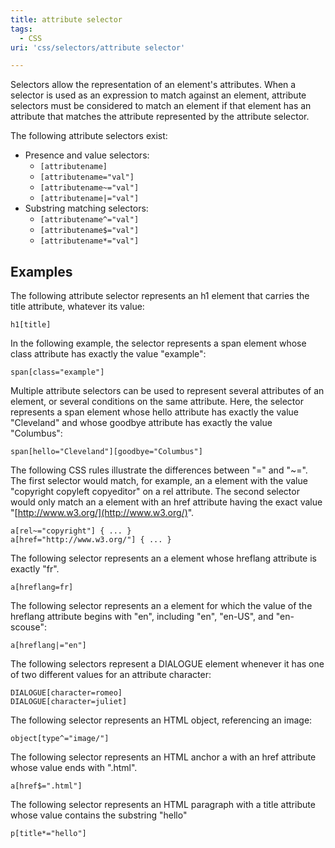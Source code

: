 ```yaml
---
title: attribute selector
tags:
  - CSS
uri: 'css/selectors/attribute selector'

---
```

Selectors allow the representation of an element's attributes. When a selector is used as an expression to match against an element, attribute selectors must be considered to match an element if that element has an attribute that matches the attribute represented by the attribute selector.

The following attribute selectors exist:

-   Presence and value selectors:
    -   `[attributename]`
    -   `[attributename="val"]`
    -   `[attributename~="val"]`
    -   `[attributename|="val"]`
-   Substring matching selectors:
    -   `[attributename^="val"]`
    -   `[attributename$="val"]`
    -   `[attributename*="val"]`

## Examples

The following attribute selector represents an h1 element that carries the title attribute, whatever its value:

``` {.css}
h1[title]
```

 In the following example, the selector represents a span element whose class attribute has exactly the value "example":

``` {.css}
span[class="example"]
```

 Multiple attribute selectors can be used to represent several attributes of an element, or several conditions on the same attribute. Here, the selector represents a span element whose hello attribute has exactly the value "Cleveland" and whose goodbye attribute has exactly the value "Columbus":

``` {.css}
span[hello="Cleveland"][goodbye="Columbus"]
```

 The following CSS rules illustrate the differences between "=" and "\~=". The first selector would match, for example, an a element with the value "copyright copyleft copyeditor" on a rel attribute. The second selector would only match an a element with an href attribute having the exact value "[http://www.w3.org/](http://www.w3.org/)".

``` {.css}
a[rel~="copyright"] { ... }
a[href="http://www.w3.org/"] { ... }
```

 The following selector represents an a element whose hreflang attribute is exactly "fr".

``` {.css}
a[hreflang=fr]
```

 The following selector represents an a element for which the value of the hreflang attribute begins with "en", including "en", "en-US", and "en-scouse":

``` {.css}
a[hreflang|="en"]
```

 The following selectors represent a DIALOGUE element whenever it has one of two different values for an attribute character:

``` {.css}
DIALOGUE[character=romeo]
DIALOGUE[character=juliet]
```

 The following selector represents an HTML object, referencing an image:

``` {.css}
object[type^="image/"]
```

 The following selector represents an HTML anchor a with an href attribute whose value ends with ".html".

``` {.css}
a[href$=".html"]
```

 The following selector represents an HTML paragraph with a title attribute whose value contains the substring "hello"

``` {.css}
p[title*="hello"]
```